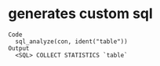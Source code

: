 # generates custom sql

    Code
      sql_analyze(con, ident("table"))
    Output
      <SQL> COLLECT STATISTICS `table`

